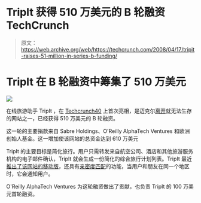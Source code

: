 # TripIt 获得 510 万美元的 B 轮融资 TechCrunch

> 原文：<https://web.archive.org/web/https://techcrunch.com/2008/04/17/tripit-raises-51-million-in-series-b-funding/>

# TripIt 在 B 轮融资中筹集了 510 万美元

[![](img/6e1a36f19d97a13e4850588f8d5bf905.png)](https://web.archive.org/web/20221205083851/http://www.crunchbase.com/company/tripit)

在线旅游助手 TripIt ，在 [Techcrunch40](https://web.archive.org/web/20221205083851/http://www.techcrunch40.com/2007/index.php) 上首次亮相，是迈克尔[离开](https://web.archive.org/web/20221205083851/http://www.beta.techcrunch.com/2008/01/01/2008-web-20-companies-i-couldnt-live-without/)就无法生存的网站之一，已经获得 510 万美元的 B 轮融资。

这一轮的主要捐款来自 Sabre Holdings、O'Reilly AlphaTech Ventures 和欧洲创始人基金。这一增加使该网站的总资金达到 610 万美元

TripIt 的主要目标是简化旅行。用户只需转发来自航空公司、酒店和其他旅游服务机构的电子邮件确认，TripIt 就会生成一份简化的综合旅行计划列表。TripIt 最近[推出了该网站的移动版](https://web.archive.org/web/20221205083851/http://www.beta.techcrunch.com/2008/04/07/tripit-goes-even-more-mobile/)，还具有[亲密度匹配](https://web.archive.org/web/20221205083851/http://www.beta.techcrunch.com/2008/01/22/travel-organizer-tripit-goes-social/)的功能，当用户和朋友在同一个地区时，它会通知用户。

O'Reilly AlphaTech Ventures 为这轮融资做出了贡献，也负责 TripIt 的 100 万美元首轮融资。
